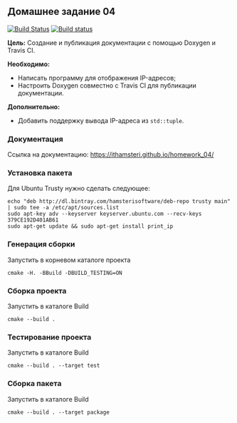 ## Домашнее задание 04

[![Build Status](https://travis-ci.org/ithamsteri/homework_04.svg?branch=master)](https://travis-ci.org/ithamsteri/homework_04)
[![Build status](https://ci.appveyor.com/api/projects/status/rjupgyvtg7ehdku1?svg=true)](https://ci.appveyor.com/project/ithamsteri/homework-04)

**Цель:** Создание и публикация документации с помощью Doxygen и Travis CI.

**Необходимо:**
* Написать программу для отображения IP-адресов;
* Настроить Doxygen совместно с Travis CI для публикации документации.

**Дополнительно:**
* Добавить поддержку вывода IP-адреса из `std::tuple`.

### Документация

Ссылка на документацию: https://ithamsteri.github.io/homework_04/

### Установка пакета

Для Ubuntu Trusty нужно сделать следующее:

```shell
echo "deb http://dl.bintray.com/hamsterisoftware/deb-repo trusty main" | sudo tee -a /etc/apt/sources.list
sudo apt-key adv --keyserver keyserver.ubuntu.com --recv-keys 379CE192D401AB61
sudo apt-get update && sudo apt-get install print_ip
```

### Генерация сборки

Запустить в корневом каталоге проекта

```shell
cmake -H. -BBuild -DBUILD_TESTING=ON
```

### Сборка проекта

Запустить в каталоге Build

```shell
cmake --build .
```

### Тестирование проекта

Запустить в каталоге Build

```shell
cmake --build . --target test
```

### Сборка пакета

Запустить в каталоге Build

```shell
cmake --build . --target package
```
